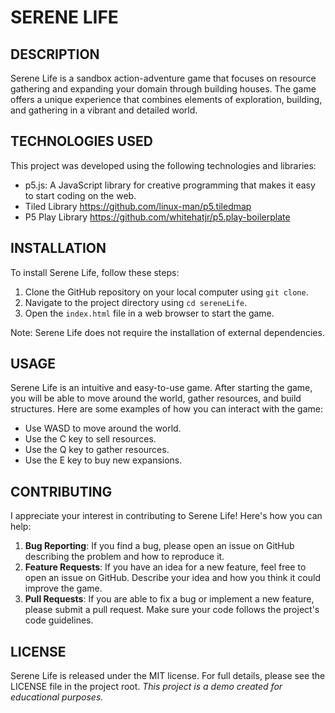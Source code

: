 # SERENE LIFE

## DESCRIPTION

Serene Life is a sandbox action-adventure game that focuses on resource gathering and expanding your domain through building houses. The game offers a unique experience that combines elements of exploration, building, and gathering in a vibrant and detailed world.

## TECHNOLOGIES USED

This project was developed using the following technologies and libraries:

- p5.js: A JavaScript library for creative programming that makes it easy to start coding on the web.
- Tiled Library <https://github.com/linux-man/p5.tiledmap>
- P5 Play Library <https://github.com/whitehatjr/p5.play-boilerplate>

## INSTALLATION

To install Serene Life, follow these steps:

1. Clone the GitHub repository on your local computer using `git clone`.
2. Navigate to the project directory using `cd sereneLife`.
3. Open the `index.html` file in a web browser to start the game.

Note: Serene Life does not require the installation of external dependencies.

## USAGE

Serene Life is an intuitive and easy-to-use game. After starting the game, you will be able to move around the world, gather resources, and build structures. Here are some examples of how you can interact with the game:

- Use WASD to move around the world.
- Use the C key to sell resources.
- Use the Q key to gather resources.
- Use the E key to buy new expansions.

## CONTRIBUTING

I appreciate your interest in contributing to Serene Life! Here's how you can help:

1. **Bug Reporting**: If you find a bug, please open an issue on GitHub describing the problem and how to reproduce it.
2. **Feature Requests**: If you have an idea for a new feature, feel free to open an issue on GitHub. Describe your idea and how you think it could improve the game.
3. **Pull Requests**: If you are able to fix a bug or implement a new feature, please submit a pull request. Make sure your code follows the project's code guidelines.

## LICENSE

Serene Life is released under the MIT license. For full details, please see the LICENSE file in the project root.
*This project is a demo created for educational purposes.*
